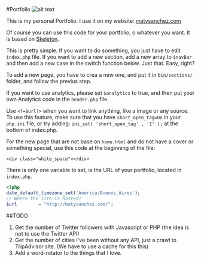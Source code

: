 #Portfolio
![alt text](http://matysanchez.com/images/logo.png "matysanchez.com")

This is my personal Portfolio. I use it on my website: [matysanchez.com](http://matysanchez.com/)

Of course you can use this code for your portfolio, o whatever you want. It is based on [Skeleton](http://getskeleton.com/).

This is pretty simple. If you want to do something, you just have to edit ``index.php`` file. If you want to add a new section, add a new array to ``$navBar`` and then add a new case in the switch function below. Just that. Easy, right?

To add a new page, you have to crea a new one, and put it in ``bin/sections/`` folder, and follow the previus step.

If you want to use analytics, please set ``$analytics`` to true, and then put your own Analytics code in the ``header.php`` file.

Use ``<?=$url?>`` when you want to link anything, like a image or any source. To use this feature, make sure that you have ``short_open_tag=On`` in your ``php.ini`` file, or try adding: ``ini_set( 'short_open_tag' , '1' );`` at the bottom of index.php.

For the new page that are not base on ``home.html`` and do not have a cover or something special, use this code at the beginning of the file:
```
<div class="white_space"></div>
```

There is only one variable to set, is the URL of your portfolio, located in ``index.php``.
 ```php
<?php
date_default_timezone_set('America/Buenos_Aires');
// Where the site is hosted?
$url        = "http://matysanchez.com/";
 ```

##TODO
1. Get the number of Twitter followers with Javascript or PHP (the idea is not to use the Twitter API)
2. Get the number of cities I've been without any API, just a crawl to TripAdvisor site. (We have to use a cache for this this)
3. Add a word-rotator to the things that I love.
